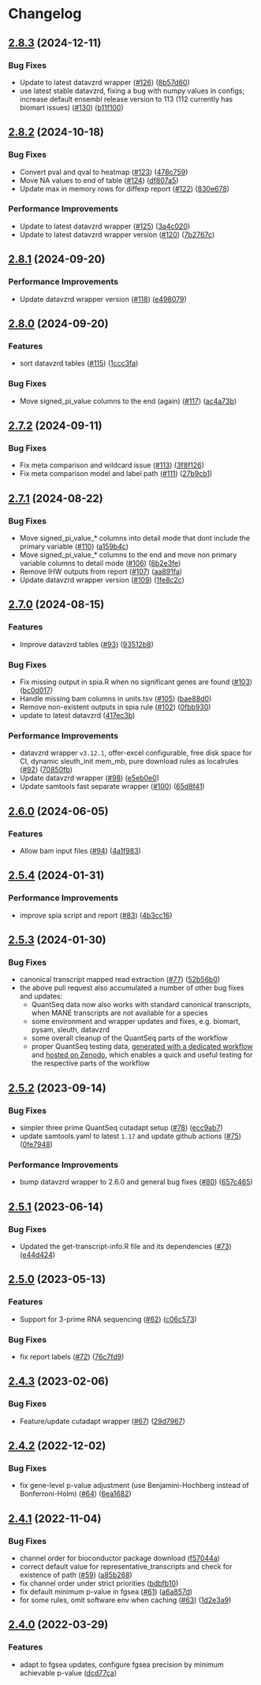# Changelog

## [2.8.3](https://github.com/snakemake-workflows/rna-seq-kallisto-sleuth/compare/v2.8.2...v2.8.3) (2024-12-11)


### Bug Fixes

* Update to latest datavzrd wrapper ([#126](https://github.com/snakemake-workflows/rna-seq-kallisto-sleuth/issues/126)) ([8b57d60](https://github.com/snakemake-workflows/rna-seq-kallisto-sleuth/commit/8b57d60b713fe3994f95afc069d59cb089371524))
* use latest stable datavzrd, fixing a bug with numpy values in configs; increase default ensembl release version to 113 (112 currently has biomart issues) ([#130](https://github.com/snakemake-workflows/rna-seq-kallisto-sleuth/issues/130)) ([b11f100](https://github.com/snakemake-workflows/rna-seq-kallisto-sleuth/commit/b11f10061cbc38cf693ff6d919eba4e764630ac9))

## [2.8.2](https://github.com/snakemake-workflows/rna-seq-kallisto-sleuth/compare/v2.8.1...v2.8.2) (2024-10-18)


### Bug Fixes

* Convert pval and qval to heatmap ([#123](https://github.com/snakemake-workflows/rna-seq-kallisto-sleuth/issues/123)) ([478c759](https://github.com/snakemake-workflows/rna-seq-kallisto-sleuth/commit/478c75947e87aac8feb0d71d6b12e112bae58570))
* Move NA values to end of table ([#124](https://github.com/snakemake-workflows/rna-seq-kallisto-sleuth/issues/124)) ([df807a5](https://github.com/snakemake-workflows/rna-seq-kallisto-sleuth/commit/df807a51b312fe14b6cd2e6f9f9b0d048843c859))
* Update max in memory rows for diffexp report ([#122](https://github.com/snakemake-workflows/rna-seq-kallisto-sleuth/issues/122)) ([830e678](https://github.com/snakemake-workflows/rna-seq-kallisto-sleuth/commit/830e678fbf5a055c6d23cdb64b6b31953d7a4031))


### Performance Improvements

* Update to latest datavzrd wrapper ([#125](https://github.com/snakemake-workflows/rna-seq-kallisto-sleuth/issues/125)) ([3a4c020](https://github.com/snakemake-workflows/rna-seq-kallisto-sleuth/commit/3a4c020f9f1927cdd62c34543f48c97db7869df3))
* Update to latest datavzrd wrapper version ([#120](https://github.com/snakemake-workflows/rna-seq-kallisto-sleuth/issues/120)) ([7b2767c](https://github.com/snakemake-workflows/rna-seq-kallisto-sleuth/commit/7b2767cc5ebcbd34aea096047712a179b60b868e))

## [2.8.1](https://github.com/snakemake-workflows/rna-seq-kallisto-sleuth/compare/v2.8.0...v2.8.1) (2024-09-20)


### Performance Improvements

* Update datavzrd wrapper version ([#118](https://github.com/snakemake-workflows/rna-seq-kallisto-sleuth/issues/118)) ([e498079](https://github.com/snakemake-workflows/rna-seq-kallisto-sleuth/commit/e49807901c2d934acef794bf93b3b277c7bbe868))

## [2.8.0](https://github.com/snakemake-workflows/rna-seq-kallisto-sleuth/compare/v2.7.2...v2.8.0) (2024-09-20)


### Features

* sort datavzrd tables ([#115](https://github.com/snakemake-workflows/rna-seq-kallisto-sleuth/issues/115)) ([1ccc3fa](https://github.com/snakemake-workflows/rna-seq-kallisto-sleuth/commit/1ccc3fa626e725fa1cbc19464c0c441f74e5edb3))


### Bug Fixes

* Move signed_pi_value columns to the end (again) ([#117](https://github.com/snakemake-workflows/rna-seq-kallisto-sleuth/issues/117)) ([ac4a73b](https://github.com/snakemake-workflows/rna-seq-kallisto-sleuth/commit/ac4a73b5a4102f96aeb18edc7df523446ef35533))

## [2.7.2](https://github.com/snakemake-workflows/rna-seq-kallisto-sleuth/compare/v2.7.1...v2.7.2) (2024-09-11)


### Bug Fixes

* Fix meta comparison and wildcard issue ([#113](https://github.com/snakemake-workflows/rna-seq-kallisto-sleuth/issues/113)) ([3f8f126](https://github.com/snakemake-workflows/rna-seq-kallisto-sleuth/commit/3f8f1265ea035038dba2e1115f46e0ad01717079))
* Fix meta comparison model and label path ([#111](https://github.com/snakemake-workflows/rna-seq-kallisto-sleuth/issues/111)) ([27b9cb1](https://github.com/snakemake-workflows/rna-seq-kallisto-sleuth/commit/27b9cb136eb5fa9ecf4d0843c57be791f56ab730))

## [2.7.1](https://github.com/snakemake-workflows/rna-seq-kallisto-sleuth/compare/v2.7.0...v2.7.1) (2024-08-22)


### Bug Fixes

* Move signed_pi_value_* columns into detail mode that dont include the primary variable ([#110](https://github.com/snakemake-workflows/rna-seq-kallisto-sleuth/issues/110)) ([a159b4c](https://github.com/snakemake-workflows/rna-seq-kallisto-sleuth/commit/a159b4cf239488bd284ed67f383f11f36e30f056))
* Move signed_pi_value_* columns to the end and move non primary variable columns to detail mode ([#106](https://github.com/snakemake-workflows/rna-seq-kallisto-sleuth/issues/106)) ([8b2e3fe](https://github.com/snakemake-workflows/rna-seq-kallisto-sleuth/commit/8b2e3fe78a560783babb850697642de41d134b1e))
* Remove IHW outputs from report ([#107](https://github.com/snakemake-workflows/rna-seq-kallisto-sleuth/issues/107)) ([aa891fa](https://github.com/snakemake-workflows/rna-seq-kallisto-sleuth/commit/aa891faf4d372b2821fd67b62908bb516bff3eba))
* Update datavzrd wrapper version ([#109](https://github.com/snakemake-workflows/rna-seq-kallisto-sleuth/issues/109)) ([1fe8c2c](https://github.com/snakemake-workflows/rna-seq-kallisto-sleuth/commit/1fe8c2cf6734e179ce4f0da5501eb55e4de53128))

## [2.7.0](https://github.com/snakemake-workflows/rna-seq-kallisto-sleuth/compare/v2.6.0...v2.7.0) (2024-08-15)


### Features

* Improve datavzrd tables ([#93](https://github.com/snakemake-workflows/rna-seq-kallisto-sleuth/issues/93)) ([93512b8](https://github.com/snakemake-workflows/rna-seq-kallisto-sleuth/commit/93512b8c7ae8b2fbc1bba608168dd0309ee5e0b1))


### Bug Fixes

* Fix missing output in spia.R when no significant genes are found ([#103](https://github.com/snakemake-workflows/rna-seq-kallisto-sleuth/issues/103)) ([bc0d017](https://github.com/snakemake-workflows/rna-seq-kallisto-sleuth/commit/bc0d017a1cc67118142711a2fc4fb0bb31218fe2))
* Handle missing bam columns in units.tsv ([#105](https://github.com/snakemake-workflows/rna-seq-kallisto-sleuth/issues/105)) ([bae88d0](https://github.com/snakemake-workflows/rna-seq-kallisto-sleuth/commit/bae88d06b2bb2ef606175fb231acebe9491d05cc))
* Remove non-existent outputs in spia rule ([#102](https://github.com/snakemake-workflows/rna-seq-kallisto-sleuth/issues/102)) ([0fbb930](https://github.com/snakemake-workflows/rna-seq-kallisto-sleuth/commit/0fbb93065ef16f593dfbd0eb6332eb18b9237e60))
* update to latest datavzrd ([417ec3b](https://github.com/snakemake-workflows/rna-seq-kallisto-sleuth/commit/417ec3b26a69d1549f7dfbc9b1c9f0b4d99209b7))


### Performance Improvements

* datavzrd wrapper `v3.12.1`, offer-excel configurable, free disk space for CI, dynamic sleuth_init mem_mb, pure download rules as localrules ([#92](https://github.com/snakemake-workflows/rna-seq-kallisto-sleuth/issues/92)) ([70850fb](https://github.com/snakemake-workflows/rna-seq-kallisto-sleuth/commit/70850fb7f573e1868dc9400a0af8d8ffe86435e6))
* Update datavzrd wrapper ([#98](https://github.com/snakemake-workflows/rna-seq-kallisto-sleuth/issues/98)) ([e5eb0e0](https://github.com/snakemake-workflows/rna-seq-kallisto-sleuth/commit/e5eb0e041a220901c7a7fcba60d8a963749319b9))
* Update samtools fast separate wrapper ([#100](https://github.com/snakemake-workflows/rna-seq-kallisto-sleuth/issues/100)) ([65d8f41](https://github.com/snakemake-workflows/rna-seq-kallisto-sleuth/commit/65d8f4132c3606bf620b8bdc1ffd2785d6f7c17e))

## [2.6.0](https://github.com/snakemake-workflows/rna-seq-kallisto-sleuth/compare/v2.5.5...v2.6.0) (2024-06-05)


### Features

* Allow bam input files ([#94](https://github.com/snakemake-workflows/rna-seq-kallisto-sleuth/issues/94)) ([4a1f983](https://github.com/snakemake-workflows/rna-seq-kallisto-sleuth/commit/4a1f98320ab1b5f099941f3cd62acef7f861d631))

## [2.5.4](https://github.com/snakemake-workflows/rna-seq-kallisto-sleuth/compare/v2.5.3...v2.5.4) (2024-01-31)


### Performance Improvements

* improve spia script and report ([#83](https://github.com/snakemake-workflows/rna-seq-kallisto-sleuth/issues/83)) ([4b3cc16](https://github.com/snakemake-workflows/rna-seq-kallisto-sleuth/commit/4b3cc16ca468ff4b05de16e906306723f6f32d09))

## [2.5.3](https://github.com/snakemake-workflows/rna-seq-kallisto-sleuth/compare/v2.5.2...v2.5.3) (2024-01-30)


### Bug Fixes

* canonical transcript mapped read extraction ([#77](https://github.com/snakemake-workflows/rna-seq-kallisto-sleuth/issues/77)) ([52b56b0](https://github.com/snakemake-workflows/rna-seq-kallisto-sleuth/commit/52b56b022729dac745724cf60266e88f55359cb3))
* the above pull request also accumulated a number of other bug fixes and updates:
  * QuantSeq data now also works with standard canonical transcripts, when MANE transcripts are not available for a species
  * some environment and wrapper updates and fixes, e.g. biomart, pysam, sleuth, datavzrd
  * some overall cleanup of the QuantSeq parts of the workflow
  * proper QuantSeq testing data, [generated with a dedicated workflow](https://github.com/dlaehnemann/create-quant-seq-testing-dataset) and [hosted on Zenodo](https://zenodo.org/doi/10.5281/zenodo.10572745), which enables a quick and useful testing for the respective parts of the workflow

## [2.5.2](https://github.com/snakemake-workflows/rna-seq-kallisto-sleuth/compare/v2.5.1...v2.5.2) (2023-09-14)


### Bug Fixes

* simpler three prime QuantSeq cutadapt setup ([#78](https://github.com/snakemake-workflows/rna-seq-kallisto-sleuth/issues/78)) ([ecc9ab7](https://github.com/snakemake-workflows/rna-seq-kallisto-sleuth/commit/ecc9ab712b94e175a2c9e7c79b365faa98a3df44))
* update samtools.yaml to latest `1.17` and update github actions ([#75](https://github.com/snakemake-workflows/rna-seq-kallisto-sleuth/issues/75)) ([0fe7948](https://github.com/snakemake-workflows/rna-seq-kallisto-sleuth/commit/0fe79485566aad4fd9856ef62ee92ab81c6e4974))


### Performance Improvements

* bump datavzrd wrapper to 2.6.0 and general bug fixes ([#80](https://github.com/snakemake-workflows/rna-seq-kallisto-sleuth/issues/80)) ([657c465](https://github.com/snakemake-workflows/rna-seq-kallisto-sleuth/commit/657c4656d6ef45e044c0a534522e3d57d225b3e5))

## [2.5.1](https://github.com/snakemake-workflows/rna-seq-kallisto-sleuth/compare/v2.5.0...v2.5.1) (2023-06-14)


### Bug Fixes

* Updated the get-transcript-info.R file and its dependencies ([#73](https://github.com/snakemake-workflows/rna-seq-kallisto-sleuth/issues/73)) ([e44d424](https://github.com/snakemake-workflows/rna-seq-kallisto-sleuth/commit/e44d424aede76e5443f194dd42154256e0826241))

## [2.5.0](https://github.com/snakemake-workflows/rna-seq-kallisto-sleuth/compare/v2.4.3...v2.5.0) (2023-05-13)


### Features

* Support for 3-prime RNA sequencing  ([#62](https://github.com/snakemake-workflows/rna-seq-kallisto-sleuth/issues/62)) ([c06c573](https://github.com/snakemake-workflows/rna-seq-kallisto-sleuth/commit/c06c57369ea50a5e6f5f0d63a40c0ef7ae33c362))


### Bug Fixes

* fix report labels ([#72](https://github.com/snakemake-workflows/rna-seq-kallisto-sleuth/issues/72)) ([76c7fd9](https://github.com/snakemake-workflows/rna-seq-kallisto-sleuth/commit/76c7fd93a59a5f7ffae2add8b63159733a7b6c5e))

## [2.4.3](https://github.com/snakemake-workflows/rna-seq-kallisto-sleuth/compare/v2.4.2...v2.4.3) (2023-02-06)


### Bug Fixes

* Feature/update cutadapt wrapper ([#67](https://github.com/snakemake-workflows/rna-seq-kallisto-sleuth/issues/67)) ([29d7967](https://github.com/snakemake-workflows/rna-seq-kallisto-sleuth/commit/29d7967fac57dfdd4a8acd61d75016d8d83b5a46))

## [2.4.2](https://github.com/snakemake-workflows/rna-seq-kallisto-sleuth/compare/v2.4.1...v2.4.2) (2022-12-02)


### Bug Fixes

* fix gene-level p-value adjustment (use Benjamini-Hochberg instead of Bonferroni-Holm) ([#64](https://github.com/snakemake-workflows/rna-seq-kallisto-sleuth/issues/64)) ([6ea1682](https://github.com/snakemake-workflows/rna-seq-kallisto-sleuth/commit/6ea1682d20b0dccd021d93359f53c3fcec9c869d))

## [2.4.1](https://github.com/snakemake-workflows/rna-seq-kallisto-sleuth/compare/v2.4.0...v2.4.1) (2022-11-04)


### Bug Fixes

* channel order for bioconductor package download ([f57044a](https://github.com/snakemake-workflows/rna-seq-kallisto-sleuth/commit/f57044a4a1a571fcf21ce7881b32f82a3fd09265))
* correct default value for representative_transcripts and check for existence of path ([#59](https://github.com/snakemake-workflows/rna-seq-kallisto-sleuth/issues/59)) ([a85b268](https://github.com/snakemake-workflows/rna-seq-kallisto-sleuth/commit/a85b268699c74f4076d68158adfe3e3717826bbf))
* fix channel order under strict priorities ([bdbfb10](https://github.com/snakemake-workflows/rna-seq-kallisto-sleuth/commit/bdbfb103e0298b2cbee6f99802236d794d0f4797))
* fix default minimum p-value in fgsea ([#61](https://github.com/snakemake-workflows/rna-seq-kallisto-sleuth/issues/61)) ([a6a857d](https://github.com/snakemake-workflows/rna-seq-kallisto-sleuth/commit/a6a857dff26d39dc16d98c93351cf5a903f15120))
* for some rules, omit software env when caching ([#63](https://github.com/snakemake-workflows/rna-seq-kallisto-sleuth/issues/63)) ([1d2e3a9](https://github.com/snakemake-workflows/rna-seq-kallisto-sleuth/commit/1d2e3a9515701645207b57532e7045e94b3b5f3b))

## [2.4.0](https://github.com/snakemake-workflows/rna-seq-kallisto-sleuth/compare/v2.3.2...v2.4.0) (2022-03-29)


### Features

* adapt to fgsea updates, configure fgsea precision by minimum achievable p-value ([dcd77ca](https://github.com/snakemake-workflows/rna-seq-kallisto-sleuth/commit/dcd77ca90ead1213acd0c293d500c18c0e579222))
